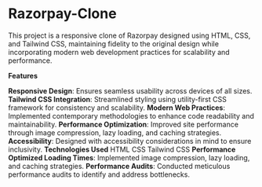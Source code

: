 # Razorpay-Clone
This project is a responsive clone of Razorpay designed using HTML, CSS, and Tailwind CSS, maintaining fidelity to the original design while incorporating modern web development practices for scalability and performance.

**Features**

**Responsive Design**: Ensures seamless usability across devices of all sizes.
**Tailwind CSS Integration**: Streamlined styling using utility-first CSS framework for consistency and scalability.
**Modern Web Practices**: Implemented contemporary methodologies to enhance code readability and maintainability.
**Performance Optimization**: Improved site performance through image compression, lazy loading, and caching strategies.
**Accessibility**: Designed with accessibility considerations in mind to ensure inclusivity.
**Technologies Used**
HTML
CSS
Tailwind CSS
**Performance**
**Optimized Loading Times**: Implemented image compression, lazy loading, and caching strategies.
**Performance Audits**: Conducted meticulous performance audits to identify and address bottlenecks.

